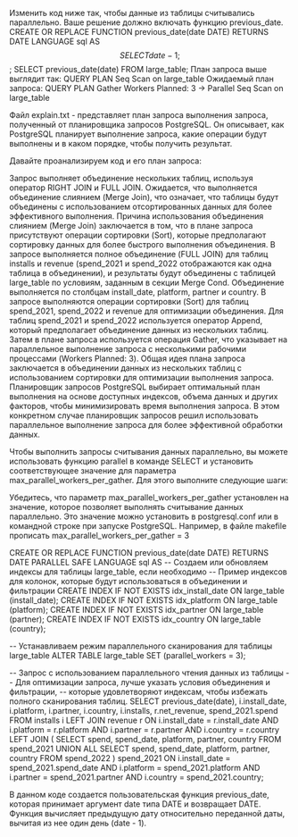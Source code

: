 Изменить код ниже так, чтобы данные из таблицы считывались параллельно. Ваше решение
должно включать функцию previous_date.
CREATE OR REPLACE FUNCTION previous_date(date DATE) RETURNS DATE
 LANGUAGE sql
AS
$$
SELECT date - 1;
$$;
SELECT
 previous_date(date)
FROM
 large_table;
План запроса выше выглядит так:
QUERY PLAN
Seq Scan on large_table
Ожидаемый план запроса:
QUERY PLAN
Gather
 Workers Planned: 3
 -> Parallel Seq Scan on large_table

 

Файл explain.txt - представляет план запроса выполнения запроса, полученный от планировщика запросов PostgreSQL. 
Он описывает, как PostgreSQL планирует выполнение запроса, какие операции будут выполнены и в каком порядке, чтобы получить результат.

Давайте проанализируем код и его план запроса:

Запрос выполняет объединение нескольких таблиц, используя оператор RIGHT JOIN и FULL JOIN.
Ожидается, что выполняется объединение слиянием (Merge Join), что означает, 
что таблицы будут объединены с использованием отсортированных данных для более эффективного выполнения.
Причина использования объединения слиянием (Merge Join) заключается в том, что в плане запроса присутствуют 
операции сортировки (Sort), которые предполагают сортировку данных для более быстрого выполнения объединения.
В запросе выполняется полное объединение (FULL JOIN) для таблиц installs и 
revenue (spend_2021 и spend_2022 отображаются как одна таблица в объединении), 
и результаты будут объединены с таблицей large_table по условиям, заданным в секции Merge Cond.
Объединение выполняется по столбцам install_date, platform, partner и country.
В запросе выполняются операции сортировки (Sort) для таблиц spend_2021, spend_2022 и revenue для оптимизации объединения.
Для таблиц spend_2021 и spend_2022 используется оператор Append, который предполагает объединение данных из нескольких таблиц.
Затем в плане запроса используется операция Gather, что указывает на параллельное выполнение запроса с несколькими рабочими процессами (Workers Planned: 3).
Общая идея плана запроса заключается в объединении данных из нескольких таблиц с использованием сортировки для оптимизации выполнения запроса. 
Планировщик запросов PostgreSQL выбирает оптимальный план выполнения на основе доступных индексов, объема данных и других факторов, 
чтобы минимизировать время выполнения запроса. В этом конкретном случае планировщик запросов решил использовать параллельное выполнение запроса 
для более эффективной обработки данных.

Чтобы выполнить запросы считывания данных параллельно, вы можете использовать функцию parallel в команде SELECT 
и установить соответствующее значение для параметра max_parallel_workers_per_gather. Для этого выполните следующие шаги:

Убедитесь, что параметр max_parallel_workers_per_gather установлен на значение, 
которое позволяет выполнять считывание данных параллельно. 
Это значение можно установить в postgresql.conf или в командной строке при запуске PostgreSQL. 
Например, в файле makefile прописать 
max_parallel_workers_per_gather = 3

CREATE OR REPLACE FUNCTION previous_date(date DATE) RETURNS DATE PARALLEL SAFE
LANGUAGE sql
AS
-- Создаем или обновляем индексы для таблицы large_table, если необходимо
-- Пример индексов для колонок, которые будут использоваться в объединении и фильтрации
CREATE INDEX IF NOT EXISTS idx_install_date ON large_table (install_date);
CREATE INDEX IF NOT EXISTS idx_platform ON large_table (platform);
CREATE INDEX IF NOT EXISTS idx_partner ON large_table (partner);
CREATE INDEX IF NOT EXISTS idx_country ON large_table (country);

-- Устанавливаем режим параллельного сканирования для таблицы large_table
ALTER TABLE large_table SET (parallel_workers = 3);

-- Запрос с использованием параллельного чтения данных из таблицы
-- Для оптимизации запроса, лучше указать условия объединения и фильтрации,
-- которые удовлетворяют индексам, чтобы избежать полного сканирования таблиц.
SELECT
  previous_date(date),
  i.install_date,
  i.platform,
  i.partner,
  i.country,
  i.installs,
  r.net_revenue,
  spend_2021.spend
FROM
  installs i
  LEFT JOIN revenue r ON i.install_date = r.install_date AND i.platform = r.platform AND i.partner = r.partner AND i.country = r.country
  LEFT JOIN (
    SELECT
      spend,
      spend_date,
      platform,
      partner,
      country
    FROM
      spend_2021
    UNION ALL
    SELECT
      spend,
      spend_date,
      platform,
      partner,
      country
    FROM
      spend_2022
  ) spend_2021 ON i.install_date = spend_2021.spend_date AND i.platform = spend_2021.platform AND i.partner = spend_2021.partner AND i.country = spend_2021.country;

  
 В данном коде создается пользовательская функция previous_date, которая принимает аргумент date типа DATE и возвращает DATE. 
 Функция вычисляет предыдущую дату относительно переданной даты, вычитая из нее один день (date - 1).
 
 